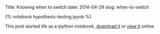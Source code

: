 Title: Knowing when to switch
date: 2014-04-29
slug: when-to-switch

{% notebook hypothesis-testing.ipynb %}

This post started life as a ipython notebook,
[download it](/downloads/notebooks/hypothesis-testing.ipynb)
or
[view it](http://nbviewer.ipython.org/url/betatim.github.io//downloads/notebooks/hypothesis-testing.ipynb) online.
